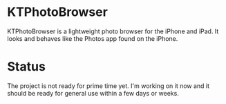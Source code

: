 KTPhotoBrowser
==============

KTPhotoBrowser is a lightweight photo browser for the iPhone and iPad. It looks and behaves like the Photos app found on the iPhone.

Status
======

The project is not ready for prime time yet. I'm working on it now and it should be ready for general use within a few days or weeks.
